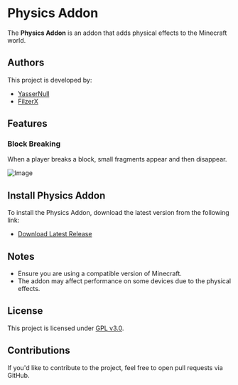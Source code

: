 # Physics Addon
The **Physics Addon** is an addon that adds physical effects to the Minecraft world.

## Authors

This project is developed by:
- [YasserNull](https://github.com/YasserNull)
- [FilzerX](#)

## Features

### Block Breaking
When a player breaks a block, small fragments appear and then disappear.

![Image](https://i.imgur.com/AeoxLaF.png)

## Install Physics Addon

To install the Physics Addon, download the latest version from the following link:
- [Download Latest Release](https://github.com/YasserNull/Physics-Addon/releases)

## Notes
- Ensure you are using a compatible version of Minecraft.
- The addon may affect performance on some devices due to the physical effects.

## License

This project is licensed under [GPL v3.0](LICENSE).

## Contributions

If you'd like to contribute to the project, feel free to open pull requests via GitHub.
